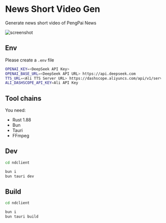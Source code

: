 # News Short Video Gen

Generate news short video of PengPai News

![screenshot]('./screenshot.png')

## Env

Please create a `.env` file

```sh
OPENAI_KEY=<DeepSeek API Key>
OPENAI_BASE_URL=<DeepSeek API URL> https://api.deepseek.com
TTS_URL=<Ali TTS Server URL> https://dashscope.aliyuncs.com/api/v1/services/aigc/multimodal-generation/generation
ALI_DASHSCOPE_API_KEY=Ali API Key
```

## Tool chains

You need:

- Rust 1.88
- Bun
- Tauri
- FFmpeg

## Dev

```sh
cd ndclient

bun i
bun tauri dev
```

## Build

```sh
cd ndclient

bun i
bun tauri build
```